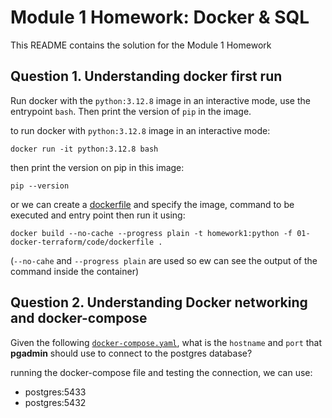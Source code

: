 # Module 1 Homework: Docker & SQL

This README contains the solution for the Module 1 Homework


## Question 1. Understanding docker first run 

Run docker with the `python:3.12.8` image in an interactive mode, use the entrypoint `bash`.
Then print the version of `pip` in the image.

to run docker with `python:3.12.8` image in an interactive mode:

`docker run -it python:3.12.8 bash`

then print the version on pip in this image:

`pip --version`

or we can create a [dockerfile](code/dockerfile) and specify the image, command to be executed and entry point then run it using:

`docker build --no-cache --progress plain -t homework1:python -f 01-docker-terraform/code/dockerfile .`

(`--no-cahe` and `--progress plain` are used so ew can see the output of the command inside the container)


## Question 2. Understanding Docker networking and docker-compose

Given the following [`docker-compose.yaml`](code/docker-compose.yaml), what is the `hostname` and `port` that **pgadmin** should use to connect to the postgres database?

running the docker-compose file and testing the connection, we can use:

- postgres:5433
- postgres:5432
